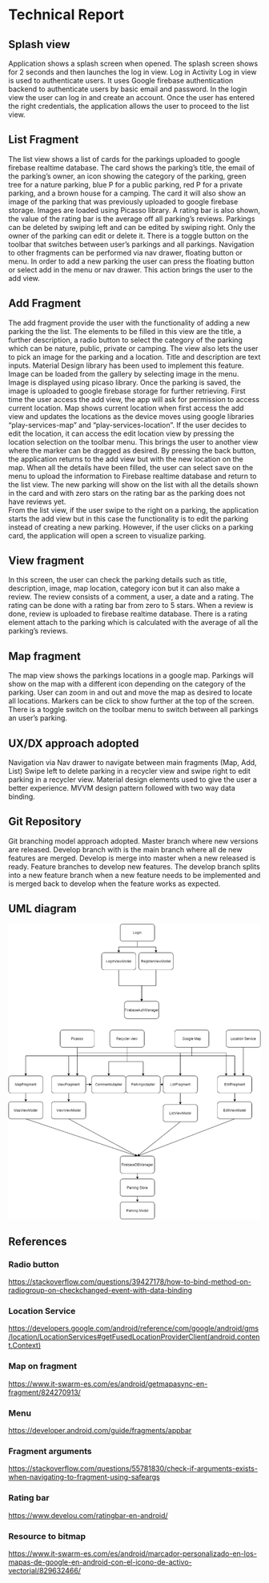 # Technical Report 

## Splash view
Application shows a splash screen when opened. The splash screen shows for 2 seconds and then launches the log in view. 
Log in Activity
Log in view is used to authenticate users. It uses Google firebase authentication backend to authenticate users by basic email and password. In the login view the user can log in and create an account. Once the user has entered the right credentials, the application allows the user to proceed to the list view.
## List Fragment
The list view shows  a list of cards for the parkings uploaded to google firebase realtime database. The card shows the parking’s title, the email of the parking’s owner, an icon showing the category of the parking, green tree for a nature parking, blue P for a public parking, red P for a private parking, and a brown house for a camping. The card it will also show an image of the parking that was previously uploaded to google firebase storage. Images are loaded using Picasso library. A rating bar is also shown, the value of the rating bar is the average off all parking’s reviews. Parkings can be deleted by swiping left and can be edited by swiping right. Only the owner of the parking can edit or delete it. There is a toggle button on the toolbar that switches between user’s parkings and all parkings. Navigation to other fragments can be performed via nav drawer, floating button or menu. In order to add a new parking the user can press the floating button or select add in the menu or nav drawer. This action brings the user to the add view.
## Add Fragment
The add fragment provide the user with the functionality of adding a new parking the the list. The elements to be filled in this view are the title, a further description, a radio button to select the category of the parking which can be nature, public, private or camping.  The view also lets the user to pick an image for the parking and a location.
Title and description are text inputs. Material Design library has been used to implement this feature. Image can be loaded from the gallery by selecting image in the menu. Image is displayed using picaso library. Once the parking is saved, the image is uploaded to google firebase storage for further retrieving. First time the user access the add view, the app will ask for permission to access current location. Map shows current location when first access the add view and updates the locations as the device moves using google libraries “play-services-map” and “play-services-location”. If the user decides to edit the location, it can access the edit location view by pressing the location selection on the toolbar menu. This brings the user to another view where the marker can be dragged as desired. By pressing the back button, the application returns to the add view but with the new location on the map. When all the details have been filled, the user can select save on the menu to upload the information to Firebase realtime database and return to the list view. The new parking will show on the list with all the details shown in the card and with zero stars on the rating bar as the parking does not have reviews yet.  
From the list view, if the user swipe to the right on a parking, the application starts the add view but in this case the functionality is to edit the parking instead of creating a new parking. However, if the user clicks on a parking card, the application will open a screen to visualize parking.
## View fragment
In this screen, the user can check the parking details such as title, description, image, map location, category icon but it can also make a review. The review consists of a comment, a user, a date and a rating. The rating can be done with a rating bar from zero to 5 stars. When a review is done, review is uploaded to firebase realtime database. There is a rating element attach to the parking which is calculated with the average of all the parking’s reviews.
## Map fragment
The map view shows the parkings locations in a google map. Parkings will show on the map with a different icon depending on the category of the parking. User can zoom in and out and move the map as desired to locate all locations. Markers can be click to show further at the top of the screen. There is a toggle switch on the toolbar menu to switch between all parkings an user’s parking. 
## UX/DX approach adopted
Navigation via Nav drawer to navigate between main fragments (Map, Add, List)
Swipe left to delete parking in a recycler view and swipe right to edit parking in a recycler view.
Material design elements used to give the user a better experience. 
MVVM design pattern followed with two way data binding.
## Git Repository
Git branching model approach adopted. 
Master branch where new versions are released.
Develop branch with is the main branch where all de new features are merged. Develop is merge into master when a new released is ready.
Feature branches to develop new features. The develop branch splits into a new feature branch when a new feature needs to be implemented and is merged back to develop when the feature works as expected. 



## UML diagram

 <img src="https://github.com/AlvaroSanchezDomingo/camper-parking-android-a2/blob/master/images/UML_camper_parking.png">



## References
### Radio button
https://stackoverflow.com/questions/39427178/how-to-bind-method-on-radiogroup-on-checkchanged-event-with-data-binding
### Location Service
https://developers.google.com/android/reference/com/google/android/gms/location/LocationServices#getFusedLocationProviderClient(android.content.Context)
### Map on fragment
https://www.it-swarm-es.com/es/android/getmapasync-en-fragment/824270913/
### Menu
https://developer.android.com/guide/fragments/appbar
### Fragment arguments
https://stackoverflow.com/questions/55781830/check-if-arguments-exists-when-navigating-to-fragment-using-safeargs
### Rating bar
https://www.develou.com/ratingbar-en-android/
### Resource to bitmap
https://www.it-swarm-es.com/es/android/marcador-personalizado-en-los-mapas-de-google-en-android-con-el-icono-de-activo-vectorial/829632466/
